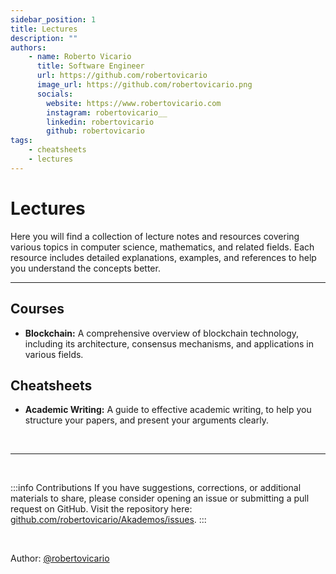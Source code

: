 ```yaml
---
sidebar_position: 1
title: Lectures
description: ""
authors:
    - name: Roberto Vicario
      title: Software Engineer
      url: https://github.com/robertovicario
      image_url: https://github.com/robertovicario.png
      socials:
        website: https://www.robertovicario.com
        instagram: robertovicario__
        linkedin: robertovicario
        github: robertovicario
tags:
    - cheatsheets
    - lectures
---
```


# Lectures

Here you will find a collection of lecture notes and resources covering various topics in computer science, mathematics, and related fields. Each resource includes detailed explanations, examples, and references to help you understand the concepts better.

---

## Courses

- **Blockchain:** A comprehensive overview of blockchain technology, including its architecture, consensus mechanisms, and applications in various fields.

## Cheatsheets

- **Academic Writing:** A guide to effective academic writing, to help you structure your papers, and present your arguments clearly.

<br />

---

<br />

:::info Contributions
If you have suggestions, corrections, or additional materials to share, please consider opening an issue or submitting a pull request on GitHub. Visit the repository here: [github.com/robertovicario/Akademos/issues](https://github.com/robertovicario/Akademos/issues).
:::

<br />

Author: [@robertovicario](https://github.com/robertovicario)
